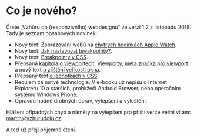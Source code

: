 # Co je nového? 

Čtete „Vzhůru do (responzivního) webdesignu“ ve verzi 1.2 z listopadu 2018. Tady je seznam obsahových novinek:

- Nový text: Zobrazování webů na [chytrých hodinkách Apple Watch](weby-watchos.md).
- Nový text: [Jak nastavovat breakpointy?](breakpointy.md).
- Nový text: [Breakpointy v CSS](breakpointy-css.md).
- Přepsaná [kapitola o viewportech](kap-viewport.md): [Viewporty](viewport.md), [meta značka pro viewport](viewport-meta.md) a nový text [o zjištění velikosti okna](velikost-okna-css-js.md).
- Přepsaný text [o jednotkách v CSS](jednotky.md).
- Requiem za mrtvé technologie: V e-booku už nepíšu o Internet Exploreru 10 a starších, prohlížeči Android Browser, nebo operačním systému Windows Phone.
- Opravdu hodně drobných úprav, vylepšení a vyleštění.

Hlášení případných chyb a náměty na vylepšení pro příští verze velmi vítám: [martin@vzhurudolu.cz](mailto:martin@vzhurudolu.cz).  

A teď už přeji příjemné čtení.
